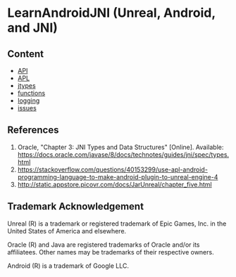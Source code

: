 # LearnAndroidJNI (Unreal, Android, and JNI)

## Content

- [API](/Plugins/LearnAndroidJNI/Notes/API.md)
- [APL](/Plugins/LearnAndroidJNI/Notes/APL.md)
- [jtypes](/Plugins/LearnAndroidJNI/Notes/jtypes.md)
- [functions](/Plugins/LearnAndroidJNI/Notes/functions.md)
- [logging](/Plugins/LearnAndroidJNI/Notes/logging.md)
- [issues](/Plugins/LearnAndroidJNI/Notes/z_issues.md)

## References

1. Oracle, "Chapter 3: JNI Types and Data Structures" [Online]. Available: https://docs.oracle.com/javase/8/docs/technotes/guides/jni/spec/types.html
2. https://stackoverflow.com/questions/40153299/use-apl-android-programming-language-to-make-android-plugin-to-unreal-engine-4
3. http://static.appstore.picovr.com/docs/JarUnreal/chapter_five.html

## Trademark Acknowledgement

Unreal (R) is a trademark or registered trademark of Epic Games, Inc. in the United States
of America and elsewhere. 

Oracle (R) and Java are registered trademarks of Oracle and/or its affiliatees. Other names may be trademarks of
their respective owners.

Android (R) is a trademark of Google LLC.

